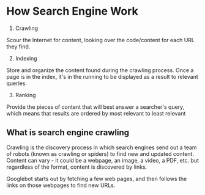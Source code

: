 # How Search Engine Work

1. Crawling

Scour the Internet for content, looking over the code/content for each URL they find.

2. Indexing

Store and organize the content found during the crawling process.
Once a page is in the index,
it's in the running to be displayed as a result to relevant queries.

3. Ranking

Provide the pieces of content that will best answer a searcher's query,
which means that results are ordered by most relevant to least relevant

## What is search engine crawling

Crawling is the discovery process
in which search engines send out a team of robots (known as crawling or spiders)
to find new and updated content.
Content can vary - it could be a webpage, an image, a video, a PDF, etc.
but regardless of the format, content is discovered by links.

Googlebot starts out by fetching a few web pages,
and then follows the links on those webpages to find new URLs.
